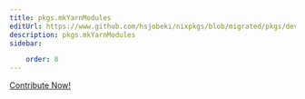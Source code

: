 ```yaml
---
title: pkgs.mkYarnModules
editUrl: https://www.github.com/hsjobeki/nixpkgs/blob/migrated/pkgs/development/tools/yarn2nix-moretea/yarn2nix/default.nix#L63C19
description: pkgs.mkYarnModules
sidebar:

    order: 8
---
```


<a href="https://www.github.com/hsjobeki/nixpkgs/blob/migrated/pkgs/development/tools/yarn2nix-moretea/yarn2nix/default.nix#L63C19">Contribute Now!</a>



